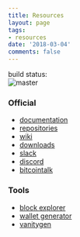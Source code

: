 ```yaml
---
title: Resources
layout: page
tags:
- resources
date: '2018-03-04'
comments: false
---
```

build status:<br />
<img src="https://travis-ci.org/AXErunners/axe.svg?branch=master" alt="master" align="left"><br />
### Official
* [documentation](https://github.com/AXErunners/axe/tree/master/doc)
* [repositories](https://github.com/AXErunners)
* [wiki](https://github.com/AXErunners/axe/wiki)
* [downloads](https://github.com/AXErunners/axe/releases)
* [slack](https://axe-slack.herokuapp.com/)
* [discord](https://discord.gg/RKE5PD9)
* [bitcointalk](https://bitcointalk.org/index.php?topic=2569112)

### Tools
* [block explorer](http://207.246.65.114:3001)
* [wallet generator](https://axerunners.github.io/axe-wallet-generator)
* [vanitygen](https://github.com/exploitagency/vanitygen-plus)
